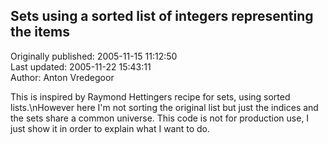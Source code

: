 ## Sets using a sorted list of integers representing the items  
Originally published: 2005-11-15 11:12:50  
Last updated: 2005-11-22 15:43:11  
Author: Anton Vredegoor  
  
This is inspired by Raymond Hettingers recipe for sets, using sorted lists.\nHowever here I'm not sorting the original list but just the indices and the sets share a common universe. This code is not for production use, I just show it in order to explain what I want to do.